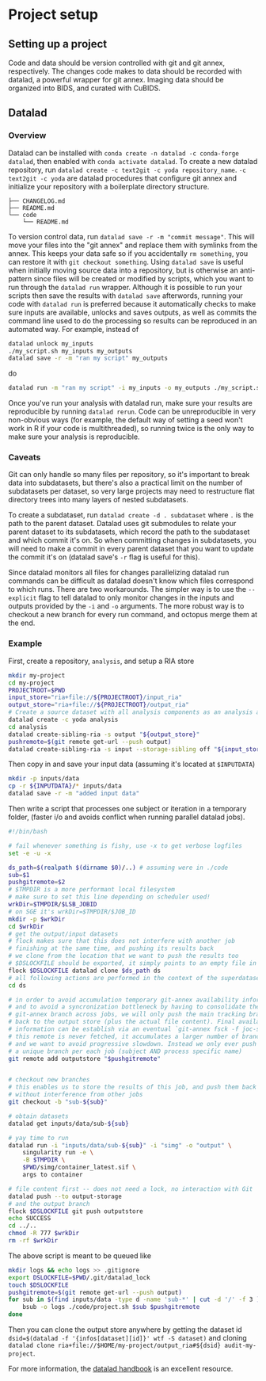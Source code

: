 # Project setup

## Setting up a project

Code and data should be version controlled with git and git annex, respectively. The changes code makes to data should be recorded with datalad, a powerful wrapper for git annex. Imaging data should be organized into BIDS, and curated with CuBIDS.

## Datalad
### Overview
Datalad can be installed with `conda create -n datalad -c conda-forge datalad`, then enabled with `conda activate datalad`. To create a new datalad repository, run `datalad create -c text2git -c yoda repository_name`. `-c text2git -c yoda` are datalad procedures that configure git annex and initialize your repository with a boilerplate directory structure.
```
├── CHANGELOG.md
├── README.md
└── code
    └── README.md
```

To version control data, run `datalad save -r -m "commit message"`. This will move your files into the "git annex" and replace them with symlinks from the annex. This keeps your data safe so if you accidentally `rm something`, you can restore it with `git checkout something`. Using `datalad save` is useful when initially moving source data into a repository, but is otherwise an anti-pattern since files will be created or modified by scripts, which you want to run through the `datalad run` wrapper. Although it is possible to run your scripts then save the results with `datalad save` afterwords, running your code with `datalad run` is preferred because it automatically checks to make sure inputs are available, unlocks and saves outputs, as well as commits the command line used to do the processing so results can be reproduced in an automated way. For example, instead of
```sh
datalad unlock my_inputs
./my_script.sh my_inputs my_outputs
datalad save -r -m "ran my script" my_outputs
```
do
```sh
datalad run -m "ran my script" -i my_inputs -o my_outputs ./my_script.sh "{inputs}" "{outputs}"
```
Once you've run your analysis with datalad run, make sure your results are reproducible by running `datalad rerun`. Code can be unreproducible in very non-obvious ways (for example, the default way of setting a seed won't work in R if your code is multithreaded), so running twice is the only way to make sure your analysis is reproducible.

### Caveats
Git can only handle so many files per repository, so it's important to break data into subdatasets, but there's also a practical limit on the number of subdatasets per dataset, so very large projects may need to restructure flat directory trees into many layers of nested subdatasets.

To create a subdataset, run `datalad create -d . subdataset` where `.` is the path to the parent dataset. Datalad uses git submodules to relate your parent dataset to its subdatasets, which record the path to the subdataset and which commit it's on. So when committing changes in subdatasets, you will need to make a commit in every parent dataset that you want to update the commit it's on (datalad save's `-r` flag is useful for this).

Since datalad monitors all files for changes parallelizing datalad run commands can be difficult as datalad doesn't know which files correspond to which runs. There are two workarounds. The simpler way is to use the `--explicit` flag to tell datalad to only monitor changes in the inputs and outputs provided by the `-i` and `-o` arguments. The more robust way is to checkout a new branch for every run command, and octopus merge them at the end.

<!-- Although most projects reside on network-mounted directories, datalads decentralized nature makes it easy to move files to a more performant filesystem (like `$TMPDIR`) then have results pushed back. For example, -->
### Example
First, create a repository, `analysis`, and setup a RIA store
```sh
mkdir my-project
cd my-project
PROJECTROOT=$PWD
input_store="ria+file://${PROJECTROOT}/input_ria"
output_store="ria+file://${PROJECTROOT}/output_ria"
# Create a source dataset with all analysis components as an analysis access point
datalad create -c yoda analysis
cd analysis
datalad create-sibling-ria -s output "${output_store}"
pushremote=$(git remote get-url --push output)
datalad create-sibling-ria -s input --storage-sibling off "${input_store}"
```
Then copy in and save your input data (assuming it's located at `$INPUTDATA`)
```sh
mkdir -p inputs/data
cp -r ${INPUTDATA}/* inputs/data
datalad save -r -m "added input data"
```
Then write a script that processes one subject or iteration in a temporary folder, (faster i/o and avoids conflict when running parallel datalad jobs).
```sh
#!/bin/bash

# fail whenever something is fishy, use -x to get verbose logfiles
set -e -u -x

ds_path=$(realpath $(dirname $0)/..) # assuming were in ./code
sub=$1
pushgitremote=$2
# $TMPDIR is a more performant local filesystem
# make sure to set this line depending on scheduler used!
wrkDir=$TMPDIR/$LSB_JOBID
# on SGE it's wrkDir=$TMPDIR/$JOB_ID
mkdir -p $wrkDir
cd $wrkDir
# get the output/input datasets
# flock makes sure that this does not interfere with another job
# finishing at the same time, and pushing its results back
# we clone from the location that we want to push the results too
# $DSLOCKFILE should be exported, it simply points to an empty file in .git used as a lock
flock $DSLOCKFILE datalad clone $ds_path ds
# all following actions are performed in the context of the superdataset
cd ds

# in order to avoid accumulation temporary git-annex availability information
# and to avoid a syncronization bottleneck by having to consolidate the
# git-annex branch across jobs, we will only push the main tracking branch
# back to the output store (plus the actual file content). Final availability
# information can be establish via an eventual `git-annex fsck -f joc-storage`.
# this remote is never fetched, it accumulates a larger number of branches
# and we want to avoid progressive slowdown. Instead we only ever push
# a unique branch per each job (subject AND process specific name)
git remote add outputstore "$pushgitremote"


# checkout new branches
# this enables us to store the results of this job, and push them back
# without interference from other jobs
git checkout -b "sub-${sub}"

# obtain datasets
datalad get inputs/data/sub-${sub}

# yay time to run
datalad run -i "inputs/data/sub-${sub}" -i "simg" -o "output" \
    singularity run -e \
    -B $TMPDIR \
    $PWD/simg/container_latest.sif \
    args to container

# file content first -- does not need a lock, no interaction with Git
datalad push --to output-storage
# and the output branch
flock $DSLOCKFILE git push outputstore
echo SUCCESS
cd ../..
chmod -R 777 $wrkDir
rm -rf $wrkDir
```
The above script is meant to be queued like
```sh
mkdir logs && echo logs >> .gitignore
export DSLOCKFILE=$PWD/.git/datalad_lock
touch $DSLOCKFILE
pushgitremote=$(git remote get-url --push output)
for sub in $(find inputs/data -type d -name 'sub-*' | cut -d '/' -f 3 ); do
    bsub -o logs ./code/project.sh $sub $pushgitremote
done
```
Then you can clone the output store anywhere by getting the dataset id `dsid=$(datalad -f '{infos[dataset][id]}' wtf -S dataset)` and cloning `datalad clone ria+file://$HOME/my-project/output_ria#${dsid} audit-my-project`.

For more information, the [datalad handbook](http://handbook.datalad.org/en/latest/index.html) is an excellent resource.
